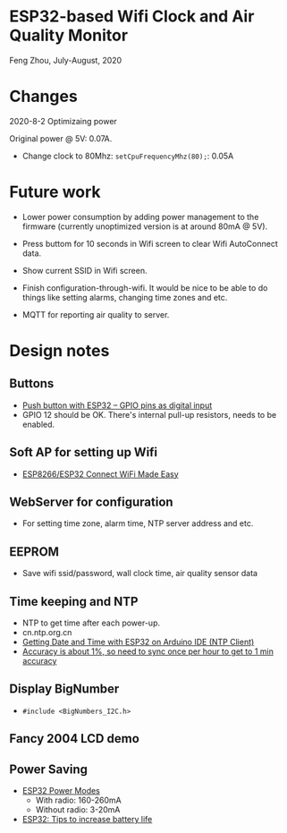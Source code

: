# ESP32-based Wifi Clock and Air Quality Monitor

Feng Zhou, July-August, 2020

# Changes

2020-8-2 Optimizaing power

Original power @ 5V: 0.07A. 

 * Change clock to 80Mhz: `setCpuFrequencyMhz(80);`:
   0.05A 

# Future work

 * Lower power consumption by adding
   power management to the firmware (currently unoptimized version is at around 80mA @ 5V). 

 * Press buttom for 10 seconds in Wifi screen to clear Wifi AutoConnect data.

 * Show current SSID in Wifi screen.

 * Finish configuration-through-wifi. It would be nice to be able to do things like setting
   alarms, changing time zones and etc.

 * MQTT for reporting air quality to server.

# Design notes

## Buttons

 * [Push button with ESP32 – GPIO pins as digital input](https://microcontrollerslab.com/push-button-esp32-gpio-digital-input/)
  * GPIO 12 should be OK. There's internal pull-up resistors, needs to be enabled.

## Soft AP for setting up Wifi

 * [ESP8266/ESP32 Connect WiFi Made Easy](https://www.hackster.io/hieromon-ikasamo/esp8266-esp32-connect-wifi-made-easy-d75f45)

## WebServer for configuration

 * For setting time zone, alarm time, NTP server address and etc.

## EEPROM

 * Save wifi ssid/password, wall clock time, air quality sensor data

## Time keeping and NTP

 * NTP to get time after each power-up.
 * cn.ntp.org.cn
 * [Getting Date and Time with ESP32 on Arduino IDE (NTP Client)](https://randomnerdtutorials.com/esp32-ntp-client-date-time-arduino-ide/)
 * [Accuracy is about 1%, so need to sync once per hour to get to 1 min accuracy](https://github.com/espressif/arduino-esp32/issues/3641)

## Display BigNumber

 * `#include <BigNumbers_I2C.h>`

## Fancy 2004 LCD demo

## Power Saving

 * [ESP32 Power Modes](https://lastminuteengineers.com/esp32-sleep-modes-power-consumption/)
   * With radio: 160-260mA
   * Without radio: 3-20mA
 * [ESP32: Tips to increase battery life](https://www.savjee.be/2019/12/esp32-tips-to-increase-battery-life/)


